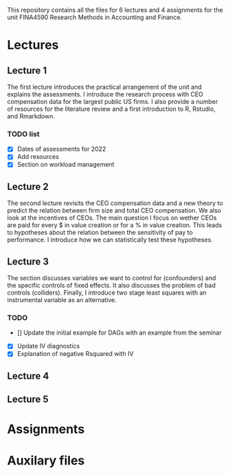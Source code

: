 This repository contains all the files for 6 lectures and 4 assignments for the unit FINA4590 Research Methods in Accounting and Finance. 

# Lectures
## Lecture 1

The first lecture introduces the practical arrangement of the unit and explains the assessments. I introduce the research process with CEO compensation data for the largest public US firms. I also provide a number of resources for the literature review and a first introduction to R, Rstudio, and Rmarkdown.

### TODO list

- [x] Dates of assessments for 2022
- [x] Add resources
- [x] Section on workload management

## Lecture 2

The second lecture revisits the CEO compensation data and a new theory to predict the relation between firm size and total CEO compensation. We also look at the incentives of CEOs. The main question I focus on wether CEOs are paid for every $ in value creation or for a % in value creation. This leads to hypotheses about the relation between the sensitivity of pay to performance. I introduce how we can statistically test these hypotheses.

## Lecture 3

The section discusses variables we want to control for (confounders) and the specific controls of fixed effects. It also discusses the problem of bad controls (colliders). Finally, I introduce two stage least squares with an instrumental variable as an alternative.

### TODO

- [] Update the initial example for DAGs with an example from the seminar
- [x] Update IV diagnostics 
- [x] Explanation of negative Rsquared with IV

## Lecture 4

## Lecture 5

# Assignments
# Auxilary files
